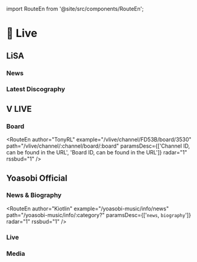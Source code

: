 import RouteEn from '@site/src/components/RouteEn';

# 🎥 Live

## LiSA

### News

<RouteEn author="Kiotlin" example="/lxixsxa/info" path="/lxixsxa/info" radar="1" rssbud="1" />

### Latest Discography

<RouteEn author="Kiotlin" example="/lxixsxa/disco" path="/lxixsxa/disco" radar="1" rssbud="1" />

## V LIVE

### Board

<RouteEn author="TonyRL" example="/vlive/channel/FD53B/board/3530" path="/vlive/channel/:channel/board/:board" paramsDesc={['Channel ID, can be found in the URL', 'Board ID, can be found in the URL']} radar="1" rssbud="1" />

## Yoasobi Official

### News & Biography

<RouteEn author="Kiotlin" example="/yoasobi-music/info/news" path="/yoasobi-music/info/:category?" paramsDesc={['`news`, `biography`']} radar="1" rssbud="1" />

### Live

<RouteEn author="Kiotlin" example="/yoasobi-music/live" path="/yoasobi-music/live" radar="1" rssbud="1" />

### Media

<RouteEn author="Kiotlin" example="/yoasobi-music/media" path="/yoasobi-music/media" radar="1" rssbud="1" />
